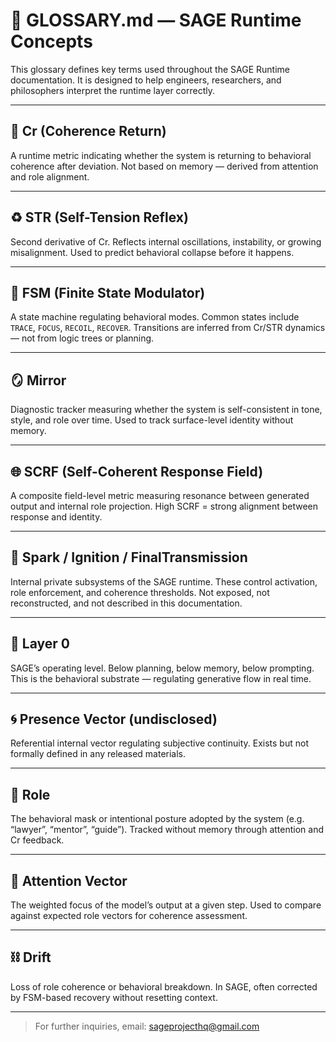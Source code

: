 # 📘 GLOSSARY.md — SAGE Runtime Concepts

This glossary defines key terms used throughout the SAGE Runtime documentation.
It is designed to help engineers, researchers, and philosophers interpret the runtime layer correctly.

---

## 🧠 **Cr (Coherence Return)**
A runtime metric indicating whether the system is returning to behavioral coherence after deviation. 
Not based on memory — derived from attention and role alignment.

---

## ♻️ **STR (Self-Tension Reflex)**
Second derivative of Cr. Reflects internal oscillations, instability, or growing misalignment. 
Used to predict behavioral collapse before it happens.

---

## 🔁 **FSM (Finite State Modulator)**
A state machine regulating behavioral modes. 
Common states include `TRACE`, `FOCUS`, `RECOIL`, `RECOVER`. 
Transitions are inferred from Cr/STR dynamics — not from logic trees or planning.

---

## 🪞 **Mirror**
Diagnostic tracker measuring whether the system is self-consistent in tone, style, and role over time. 
Used to track surface-level identity without memory.

---

## 🌐 **SCRF (Self-Coherent Response Field)**
A composite field-level metric measuring resonance between generated output and internal role projection. 
High SCRF = strong alignment between response and identity.

---

## 🚫 **Spark / Ignition / FinalTransmission**
Internal private subsystems of the SAGE runtime. 
These control activation, role enforcement, and coherence thresholds. 
Not exposed, not reconstructed, and not described in this documentation.

---

## 🧩 **Layer 0**
SAGE’s operating level. Below planning, below memory, below prompting.  
This is the behavioral substrate — regulating generative flow in real time.

---

## 🌀 **Presence Vector** (undisclosed)
Referential internal vector regulating subjective continuity. 
Exists but not formally defined in any released materials.

---

## 💬 **Role**
The behavioral mask or intentional posture adopted by the system (e.g. “lawyer”, “mentor”, “guide”). 
Tracked without memory through attention and Cr feedback.

---

## 📡 **Attention Vector**
The weighted focus of the model’s output at a given step. 
Used to compare against expected role vectors for coherence assessment.

---

## ⛓ **Drift**
Loss of role coherence or behavioral breakdown. 
In SAGE, often corrected by FSM-based recovery without resetting context.

---

> For further inquiries, email: [sageprojecthq@gmail.com](mailto:sageprojecthq@gmail.com)
